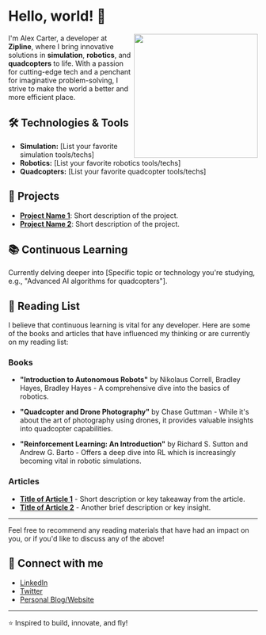 # Hello, world! 👋

<img align="right" src="https://avatars.githubusercontent.com/u/6971875?v=4" width="250" height="250">

I'm Alex Carter, a developer at **Zipline**, where I bring innovative solutions in **simulation**, **robotics**, and **quadcopters** to life. With a passion for cutting-edge tech and a penchant for imaginative problem-solving, I strive to make the world a better and more efficient place.

## 🛠️ Technologies & Tools

- **Simulation:** [List your favorite simulation tools/techs]
- **Robotics:** [List your favorite robotics tools/techs]
- **Quadcopters:** [List your favorite quadcopter tools/techs]

## 🚀 Projects

- **[Project Name 1](LINK_TO_PROJECT_1)**: Short description of the project.
- **[Project Name 2](LINK_TO_PROJECT_2)**: Short description of the project.

## 📚 Continuous Learning

Currently delving deeper into [Specific topic or technology you're studying, e.g., "Advanced AI algorithms for quadcopters"].
## 📖 Reading List

I believe that continuous learning is vital for any developer. Here are some of the books and articles that have influenced my thinking or are currently on my reading list:

### Books
- **"Introduction to Autonomous Robots"** by Nikolaus Correll, Bradley Hayes, Bradley Hayes - A comprehensive dive into the basics of robotics.
  
- **"Quadcopter and Drone Photography"** by Chase Guttman - While it's about the art of photography using drones, it provides valuable insights into quadcopter capabilities.
  
- **"Reinforcement Learning: An Introduction"** by Richard S. Sutton and Andrew G. Barto - Offers a deep dive into RL which is increasingly becoming vital in robotic simulations.
  
### Articles
- **[Title of Article 1](LINK_TO_ARTICLE_1)** - Short description or key takeaway from the article.
- **[Title of Article 2](LINK_TO_ARTICLE_2)** - Another brief description or key insight.

---

Feel free to recommend any reading materials that have had an impact on you, or if you'd like to discuss any of the above!
## 🤝 Connect with me

- [LinkedIn](YOUR_LINKEDIN_URL)
- [Twitter](YOUR_TWITTER_URL)
- [Personal Blog/Website](YOUR_WEBSITE_URL)

---

⭐️ Inspired to build, innovate, and fly!
